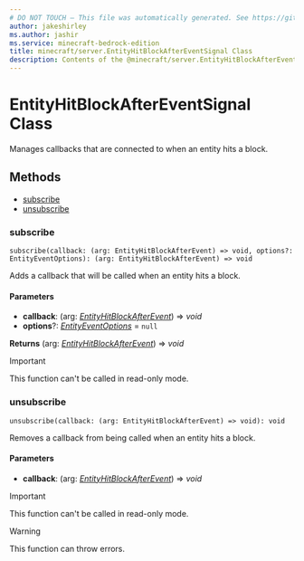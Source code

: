 ```yaml
---
# DO NOT TOUCH — This file was automatically generated. See https://github.com/mojang/minecraftapidocsgenerator to modify descriptions, examples, etc.
author: jakeshirley
ms.author: jashir
ms.service: minecraft-bedrock-edition
title: minecraft/server.EntityHitBlockAfterEventSignal Class
description: Contents of the @minecraft/server.EntityHitBlockAfterEventSignal class.
---
```

# EntityHitBlockAfterEventSignal Class

Manages callbacks that are connected to when an entity hits a block.

## Methods
- [subscribe](#subscribe)
- [unsubscribe](#unsubscribe)

### **subscribe**
`
subscribe(callback: (arg: EntityHitBlockAfterEvent) => void, options?: EntityEventOptions): (arg: EntityHitBlockAfterEvent) => void
`

Adds a callback that will be called when an entity hits a block.

#### **Parameters**
- **callback**: (arg: [*EntityHitBlockAfterEvent*](EntityHitBlockAfterEvent.md)) => *void*
- **options**?: [*EntityEventOptions*](EntityEventOptions.md) = `null`

**Returns** (arg: [*EntityHitBlockAfterEvent*](EntityHitBlockAfterEvent.md)) => *void*

> [!IMPORTANT]
> This function can't be called in read-only mode.

### **unsubscribe**
`
unsubscribe(callback: (arg: EntityHitBlockAfterEvent) => void): void
`

Removes a callback from being called when an entity hits a block.

#### **Parameters**
- **callback**: (arg: [*EntityHitBlockAfterEvent*](EntityHitBlockAfterEvent.md)) => *void*

> [!IMPORTANT]
> This function can't be called in read-only mode.

> [!WARNING]
> This function can throw errors.
